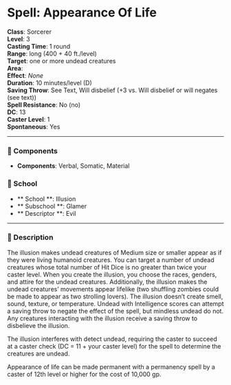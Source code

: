 
# Spell: Appearance Of Life
**Class**: Sorcerer  
**Level**: 3  
**Casting Time**: 1 round  
**Range**: long (400 + 40 ft./level)  
**Target**: one or more undead creatures  
**Area**:   
**Effect**: _None_  
**Duration**: 10 minutes/level (D)  
**Saving Throw**: See Text, Will disbelief (+3 vs. Will disbelief or will negates (see text))  
**Spell Resistance**: No (no)  
**DC**: 13  
**Caster Level**: 1  
**Spontaneous**: Yes

---

### 🔮 Components
- **Components**: Verbal, Somatic, Material

### 🏫 School
- ** School **: Illusion
- ** Subschool **: Glamer
- ** Descriptor **: Evil
---

### 📜 Description
The illusion makes undead creatures of Medium size or smaller appear as if they were living humanoid creatures. You can target a number of undead creatures whose total number of Hit Dice is no greater than twice your caster level. When you create the illusion, you choose the races, genders, and attire for the undead creatures. Additionally, the illusion makes the undead creatures’ movements appear lifelike (two shuffling zombies could be made to appear as two strolling lovers). The illusion doesn’t create smell, sound, texture, or temperature. Undead with Intelligence scores can attempt a saving throw to negate the effect of the spell, but mindless undead do not. Any creatures interacting with the illusion receive a saving throw to disbelieve the illusion.

The illusion interferes with detect undead, requiring the caster to succeed at a caster check (DC = 11 + your caster level) for the spell to determine the creatures are undead.

Appearance of life can be made permanent with a permanency spell by a caster of 12th level or higher for the cost of 10,000 gp.
